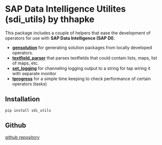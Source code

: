 # SAP Data Intelligence Utilites (sdi_utils) by thhapke

This package includes a couple of helpers that ease the development of operators for use with 
 **SAP Data Intelligence (SAP DI)**.  
 
 * [**gensolution**](./gensolution.md) for generating solution packages from locally developed operators. 
 *  [**textfield_parser**](./textfield_parser.md) that parses textfields that could contain lists, maps, list of maps,  etc. 
 *  [**set_logging**](./set_logging.md) for channeling logging output to a string for tap wiring it with separate monitor
 *  [**tprogress**](./tprogress.md) for a simple time keeping to check performance of certain operators (tasks)

 ## Installation
 ```
 pip install sdi_utils
 ```
 
 ## Github
 [github repository](https://github.com/thhapke/sdi_utils)